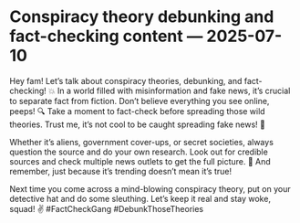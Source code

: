 # Conspiracy theory debunking and fact-checking content — 2025-07-10

Hey fam! Let’s talk about conspiracy theories, debunking, and fact-checking! 💥 In a world filled with misinformation and fake news, it’s crucial to separate fact from fiction. Don’t believe everything you see online, peeps! 🔍 Take a moment to fact-check before spreading those wild theories. Trust me, it’s not cool to be caught spreading fake news! 🚫

Whether it’s aliens, government cover-ups, or secret societies, always question the source and do your own research. Look out for credible sources and check multiple news outlets to get the full picture. 📰 And remember, just because it’s trending doesn’t mean it’s true!

Next time you come across a mind-blowing conspiracy theory, put on your detective hat and do some sleuthing. Let’s keep it real and stay woke, squad! ✌️ #FactCheckGang #DebunkThoseTheories